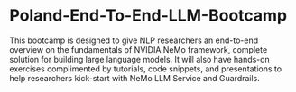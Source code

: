# Poland-End-To-End-LLM-Bootcamp
This bootcamp is designed to give NLP researchers an end-to-end overview on the fundamentals of NVIDIA NeMo framework, complete solution for building large language models. It will also have hands-on exercises complimented by tutorials, code snippets, and presentations to help researchers kick-start with NeMo LLM Service and Guardrails.
